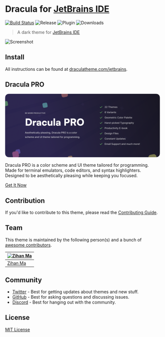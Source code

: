 # Dracula for [JetBrains IDE](https://www.jetbrains.com/)

[![Build Status](https://dev.azure.com/draculatheme/dracula-theme/_apis/build/status/dracula.jetbrains?branchName=master)](https://dev.azure.com/draculatheme/dracula-theme/_build/latest?definitionId=2&branchName=master)
![Release](https://img.shields.io/github/release/WhiteVermouth/jetbrains-dracula.svg)
![Plugin](https://img.shields.io/jetbrains/plugin/v/com.vermouthx.idea.svg)
![Downloads](https://img.shields.io/jetbrains/plugin/d/com.vermouthx.idea.svg)

> A dark theme for [JetBrains IDE](https://www.jetbrains.com/)

![Screenshot](./screenshot.png)

## Install

All instructions can be found at [draculatheme.com/jetbrains](https://draculatheme.com/jetbrains).

## Dracula PRO

[![Dracula PRO](./docs/screenshots/dracula-pro.png)](https://gumroad.com/a/477820019)

Dracula PRO is a color scheme and UI theme tailored for programming. Made for terminal emulators, code editors, and
syntax highlighters. Designed to be aesthetically pleasing while keeping you focused.

[Get It Now](https://gumroad.com/a/477820019)

## Contribution

If you'd like to contribute to this theme, please read the [Contributing Guide](./CONTRIBUTING.md).

## Team

This theme is maintained by the following person(s) and a bunch
of [awesome contributors](https://github.com/dracula/jetbrains/graphs/contributors).

| [![Zihan Ma](https://avatars.githubusercontent.com/u/13076049?v=3&s=70)](https://github.com/WhiteVermouth) |
|------------------------------------------------------------------------------------------------------------|
| [Zihan Ma](https://github.com/WhiteVermouth)                                                               |

## Community

- [Twitter](https://twitter.com/draculatheme) - Best for getting updates about themes and new stuff.
- [GitHub](https://github.com/dracula/dracula-theme/discussions) - Best for asking questions and discussing issues.
- [Discord](https://draculatheme.com/discord-invite) - Best for hanging out with the community.

## License

[MIT License](./LICENSE)
